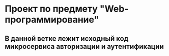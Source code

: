 # Проект по предмету "Web-программирование"

## В данной ветке лежит исходный код микросервиса авторизации и аутентификации